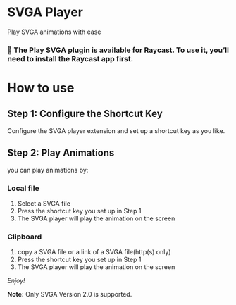 # SVGA Player

Play SVGA animations with ease

### **💬 The Play SVGA plugin is available for Raycast. To use it, you’ll need to install the Raycast app first.**

# How to use

## Step 1: Configure the Shortcut Key

Configure the SVGA player extension and set up a shortcut key as you like.

## Step 2: Play Animations

you can play animations by:

### Local file

1. Select a SVGA file
2. Press the shortcut key you set up in Step 1
3. The SVGA player will play the animation on the screen

### Clipboard

1. copy a SVGA file or a link of a SVGA file(http(s) only)
2. Press the shortcut key you set up in Step 1
3. The SVGA player will play the animation on the screen

_Enjoy!_

**Note:** Only SVGA Version 2.0 is supported.
